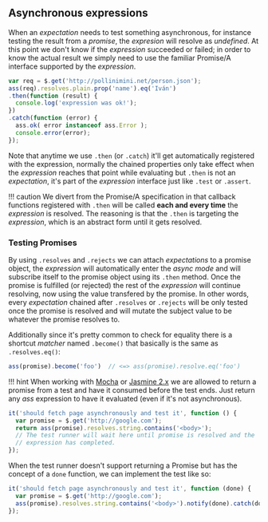 ## Asynchronous expressions

When an *expectation* needs to test something asynchronous, for instance testing
the result from a *promise*, the *expresion* will resolve as *undefined*. At this
point we don't know if the *expression* succeeded or failed; in order to know the
actual result we simply need to use the familiar Promise/A interface supported
by the *expression*.

```js
var req = $.get('http://pollinimini.net/person.json');
ass(req).resolves.plain.prop('name').eq('Iván')
.then(function (result) {
  console.log('expression was ok!');
})
.catch(function (error) {
  ass.ok( error instanceof ass.Error );
  console.error(error);
});
```

Note that anytime we use `.then` (or `.catch`) it'll get automatically registered
with the expression, normally the chained properties only take effect when the
*expression* reaches that point while evaluating but `.then` is not an *expectation*,
it's part of the *expression* interface just like `.test` or `.assert`.

!!! caution
    We divert from the Promise/A specification in that callback functions
    registered with `.then` will be called **each and every time** the
    *expression* is resolved. The reasoning is that the `.then` is targeting
    the *expression*, which is an abstract form until it gets resolved.


### Testing Promises

By using `.resolves` and `.rejects` we can attach *expectations* to a promise
object, the *expression* will automatically enter the *async mode* and will
subscribe itself to the promise object using its `.then` method. Once the promise
is fulfilled (or rejected) the rest of the *expression* will continue resolving,
now using the value transfered by the promise.
In other words, every *expectation* chained after `.resolves` or `.rejects` will
be only tested once the promise is resolved and will mutate the subject value to
be whatever the promise resolves to.

Additionally since it's pretty common to check for equality there is a shortcut
*matcher* named `.become()` that basically is the same as `.resolves.eq()`:

```js
ass(promise).become('foo')  // <=> ass(promise).resolve.eq('foo')
```

!!! hint
    When working with [Mocha](http://mochajs.org) or [Jasmine 2.x](http://jasmine.github.io)
    we are allowed to return a promise from a test and have it consumed before the
    test ends. Just return any *ass* expression to have it evaluated (even if it's
    not asynchronous).

```js
it('should fetch page asynchronously and test it', function () {
  var promise = $.get('http://google.com');
  return ass(promise).resolves.string.contains('<body>');
  // The test runner will wait here until promise is resolved and the
  // expression has completed.
});
```

When the test runner doesn't support returning a Promise but has the concept of
a `done` function, we can implement the test like so:

```js
it('should fetch page asynchronously and test it', function (done) {
  var promise = $.get('http://google.com');
  ass(promise).resolves.string.contains('<body>').notify(done).catch(done);
});
```
